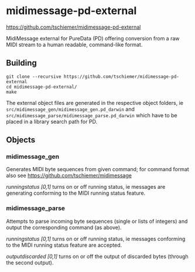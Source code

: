 # midimessage-pd-external

https://github.com/tschiemer/midimessage-pd-external

MidiMessage external for PureData (PD) offering conversion from a raw MIDI stream to a human readable, command-like format.


## Building

```shell
git clone --recursive https://github.com/tschiemer/midimessage-pd-external
cd midimessage-pd-external/
make
```

The external object files are generated in the respective object folders, ie `src/midimessage_gen/midimessage_gen.pd_darwin` and `src/midimessage_parse/midimessage_parse.pd_darwin` which have to be placed in a library search path for PD.

## Objects

### midimessage_gen

Generates MIDI byte sequences from given command; for command format also see https://github.com/tschiemer/midimessage

*runningstatus [0,1]* turns on or off running status, ie messages are generating conforming to the MIDI running status feature.


### midimessage_parse

Attempts to parse incoming byte sequences (single or lists of integers) and output the corresponding command (as above).

*runningstatus [0,1]* turns on or off running status, ie messages conforming to the MIDI running status feature are accepted.

*outputdiscarded [0,1]* turns on or off the output of discarded bytes (through the second output).
